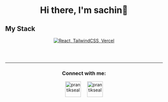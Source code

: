 <h1 align="center">Hi there, I'm sachin👋</h1>

## My Stack
<p align="center">
  <a href="#">
    <img src="https://skillicons.dev/icons?i=js,html,css,tailwind" alt="React, TailwindCSS, Vercel">
  </a>
</p>

<br><br>
<hr>

<h3 align="center">Connect with me:</h3>
<p align="center">
<a href="https://www.linkedin.com/in/sachin-nayak-a3295a228/" target="blank"><img align="center" src="https://img.icons8.com/cute-clipart/64/000000/linkedin.png" alt="prantikseal" height="50" width="50" /></a>&nbsp;&nbsp;&nbsp;&nbsp;
<a href="https://instagram.com/__sachin_nayak" target="blank"><img align="center" src="https://img.icons8.com/cute-clipart/64/000000/instagram-new.png" alt="prantikseal" height="50" width="50" /></a>
</p>
